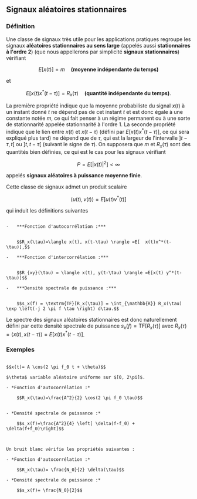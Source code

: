 ## Signaux aléatoires stationnaires


### Définition 

Une classe de signaux très utile pour les applications pratiques regroupe les signaux **aléatoires stationnaires
au sens large** (appelés aussi **stationnaires à l'ordre $2$**) (que nous appellerons par simplicité **signaux stationnaires**) vérifiant

$$
E[x(t)] = m \quad \textbf{(moyenne indépendante du temps)}
$$ 

et 

$$
E[x(t)x^*(t-\tau)] = R_x(\tau) \quad \textbf{(quantité indépendante du temps)}.
$$

La première propriété indique que la moyenne probabiliste du signal $x(t)$ à un instant donné $t$ ne dépend pas de cet instant $t$ et est
donc égale à une constante notée $m$, ce qui fait penser à un régime permanent ou à une sorte de stationnarité appelée stationnarité à
l'ordre $1$. La seconde propriété indique que le lien entre $x(t)$ et $x(t-\tau)$ (défini par $E[x(t)x^*(t-\tau)]$, ce qui sera expliqué plus
tard) ne dépend que de $\tau$, qui est la largeur de l'intervalle $] t- \tau, t[$ ou $]t , t-\tau[$ (suivant le signe de $\tau$). On supposera que $m$ et $R_x(\tau)$ sont des quantités bien définies, ce qui est le cas pour les signaux vérifiant 

$$
P=E[ |x(t)|^2] < \infty
$$ 

appelés **signaux aléatoires à puissance moyenne finie**. 

Cette classe de signaux admet un produit scalaire

$$\langle u(t), v(t) \rangle = E[ u(t) v^*(t)]$$ 

qui induit les définitions suivantes

```{prf:definition}

-   ***Fonction d'autocorrélation :***


    $$R_x(\tau)=\langle x(t), x(t-\tau) \rangle =E[  x(t)x^*(t-\tau)],$$

-   ***Fonction d'intercorrélation :***


    $$R_{xy}(\tau) = \langle x(t), y(t-\tau) \rangle =E[x(t) y^*(t-\tau)]$$

-   ***Densité spectrale de puissance :***


    $$s_x(f) = \textrm{TF}[R_x(\tau)] = \int_{\mathbb{R}} R_x(\tau) \exp \left(-j 2 \pi f \tau \right) d\tau.$$
```

Le spectre des signaux aléatoires stationnaires est donc naturellement défini par cette densité spectrale de puissance
$s_x(f)=\textrm{TF}[R_x(\tau)]$ avec $R_x(\tau)=\langle x(t), x(t-\tau) \rangle =E[  x(t)x^*(t-\tau)]$.

### Exemples

```{prf:example} Sinusoïde.

$$x(t)= A \cos(2 \pi f_0 t + \theta)$$

$\theta$ variable aléatoire uniforme sur $[0, 2\pi]$.

- *Fonction d'autocorrélation :*

    $$R_x(\tau)=\frac{A^2}{2} \cos(2 \pi f_0 \tau)$$
    

- *Densité spectrale de puissance :*

    $$s_x(f)=\frac{A^2}{4} \left[ \delta(f-f_0) + \delta(f+f_0)\right]$$
    
```

```{prf:example} Bruit blanc. 

Un bruit blanc vérifie les propriétés suivantes :

- *Fonction d'autocorrélation :*

    $$R_x(\tau)= \frac{N_0}{2} \delta(\tau)$$

- *Densité spectrale de puissance :*

    $$s_x(f)= \frac{N_0}{2}$$
    
```

